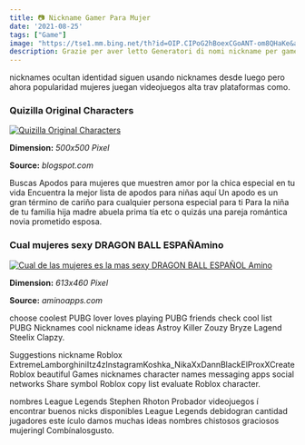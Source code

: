 ```yaml
---
title: 📷 Nickname Gamer Para Mujer
date: '2021-08-25'
tags: ["Game"]
image: "https://tse1.mm.bing.net/th?id=OIP.CIPoG2hBoexCGoANT-om8QHaKe&amp;pid=15.1"
description: Grazie per aver letto Generatori di nomi nickname per gamer di Salvatore su Trovalostit Articoli più letti su questi argomenti Gli arcade anni 8090 a cui gi
---
```




nicknames ocultan identidad siguen usando nicknames desde luego pero ahora popularidad mujeres juegan videojuegos alta trav plataformas como.



### Quizilla Original Characters

[![Quizilla Original Characters](http://lh3.ggpht.com/-Td20ykBSdUQ/URV7zeTgHsI/AAAAAAAAAHs/7CwdmKz06j8/s640/My-Polyvore-Outfits-safe-16927926-500-500.jpg)](http://lh3.ggpht.com/-Td20ykBSdUQ/URV7zeTgHsI/AAAAAAAAAHs/7CwdmKz06j8/s640/My-Polyvore-Outfits-safe-16927926-500-500.jpg)


**Dimension:** _500x500 Pixel_ 

**Source:** _blogspot.com_ 


Buscas Apodos para mujeres que muestren amor por la chica especial en tu vida Encuentra la mejor lista de apodos para niñas aquí Un apodo es un gran término de cariño para cualquier persona especial para ti Para la niña de tu familia hija madre abuela prima tía etc o quizás una pareja romántica novia prometido esposa.


### Cual mujeres sexy DRAGON BALL ESPAÑAmino

[![Cual de las mujeres es la mas sexy  DRAGON BALL ESPAÑOL Amino](http://pm1.narvii.com/6314/75b9234f96496eac233c06dd3fc36a6ec55ee2b8_hq.jpg)](http://pm1.narvii.com/6314/75b9234f96496eac233c06dd3fc36a6ec55ee2b8_hq.jpg)


**Dimension:** _613x460 Pixel_ 

**Source:** _aminoapps.com_ 



 choose coolest PUBG lover loves playing PUBG friends check cool list PUBG Nicknames cool nickname ideas Astroy Killer Zouzy Bryze Lagend Steelix Clapzy.


Suggestions nickname Roblox ExtremeLamborghiniItz4zInstagramKoshka_NikaXxDannBlackElProxXCreate Roblox beautiful Games nicknames character names messaging apps social networks Share symbol Roblox copy list evaluate Roblox character.


 nombres League Legends Stephen Rhoton Probador videojuegos í encontrar buenos nicks disponibles League Legends debidogran cantidad jugadores este ículo damos muchas ideas nombres chistosos graciosos mujeringl Combínalosgusto.




